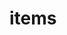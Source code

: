 <!-- generated by markdown-notes-tree -->

# items

<!-- optional markdown-notes-tree directory description starts here -->

<!-- optional markdown-notes-tree directory description ends here -->


